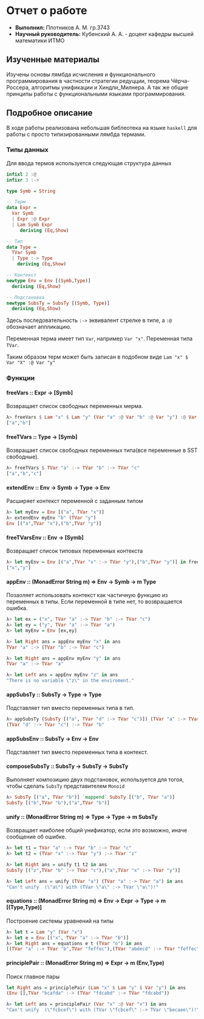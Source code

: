 # Отчет о работе
* **Выполнил:** Плотников А. М. гр.3743
* **Научный руководитель:** Кубенский А. А. - доцент кафедры высшей математики ИТМО
## Изученные материалы
Изучены основы лямбда исчисления и функционального программирования в частности стратегии редуцции, теорема Чёрча-Россера, алгоритмы унификации и Хиндли_Милнера. А так же общие принципы работы с функциональными языками программирования.

## Подробное описание

В ходе работы реализована небольшая библеотека на языке `haskell` для работы с просто типизированными лямбда термами.

### Типы данных

Для ввода термов используется следующая структура данных
```haskell
infixl 2 :@
infixr 3 :->

type Symb = String 

-- Терм
data Expr = 
  Var Symb 
  | Expr :@ Expr
  | Lam Symb Expr
     deriving (Eq,Show)

-- Тип
data Type = 
  TVar Symb 
  | Type :-> Type
    deriving (Eq,Show)

-- Контекст
newtype Env = Env [(Symb,Type)]
  deriving (Eq,Show)

-- Подстановка
newtype SubsTy = SubsTy [(Symb, Type)]
  deriving (Eq,Show)
```
Здесь последовательность `:->` эквивалент стрелке в типе, а `:@` обозначает аппликацию.

Переменная терма имеет тип `Var`, например `Var "x"`. Переменная типа `TVar`.

Таким образом терм может быть записан в подобном виде `Lam "x" $ Var "X" :@ Var "y"`

### Функции
#### freeVars :: Expr -> [Symb]
Возвращает список свободных переменных мерма.
```haskell
λ> freeVars $ Lam "x" $ Lam "y" (Var "a" :@ Var "b" :@ Var "y") :@ Var "x"
["a","b"]
```
#### freeTVars :: Type -> [Symb]
Возвращает список свободных переменных типа(все переменные в SST свободные).
```haskell
λ> freeTVars $ TVar "a" :-> TVar "b" :-> TVar "c"
["a","b","c"]
```

#### extendEnv :: Env -> Symb -> Type -> Env
Расширяет контекст переменной с заданным типом
```haskell
λ> let myEnv = Env [("a", TVar "x")]
λ> extendEnv myEnv "b" (TVar "y")
Env [("a",TVar "x"),("b",TVar "y")]
```

#### freeTVarsEnv :: Env -> [Symb]
Возвращает список типовых переменных контекста
```haskell
λ> let myEnv = Env [("a",TVar "x" :-> TVar "y"),("b",TVar "y")] in freeTVarsEnv myEnv
["x","y"]
```

#### appEnv :: (MonadError String m) => Env ->  Symb -> m Type
Позаоляет использовать контекст как частичную функцию из переменных в типы. Если переменной в типе нет, то возвращается ошибка.
```haskell
λ> let ex = ("x", TVar "a" :-> TVar "b" :-> TVar "c")
λ> let ey = ("y", TVar "a" :-> TVar "a")
λ> let myEnv = Env [ex,ey]

λ> let Right ans = appEnv myEnv "x" in ans
TVar "a" :-> (TVar "b" :-> TVar "c")

λ> let Right ans = appEnv myEnv "y" in ans
TVar "a" :-> TVar "a"

λ> let Left ans = appEnv myEnv "z" in ans
"There is no variable \"z\" in the enviroment."
```

#### appSubsTy :: SubsTy -> Type -> Type
Подставляет тип вместо переменных типа в тип.
```haskell
λ> appSubsTy (SubsTy [("a", TVar "d" :-> TVar "c")]) (TVar "a" :-> TVar "b")
(TVar "d" :-> TVar "c") :-> TVar "b"
```

#### appSubsEnv :: SubsTy -> Env -> Env
Подставляет тип вместо переменных типа в контекст.

#### composeSubsTy :: SubsTy -> SubsTy -> SubsTy
Выполняет композицию двух подстановок, используется для тогоя, чтобы сделать `SubsTy` представителем `Monoid`

```haskell
λ> SubsTy [("a", TVar "b")] `mappend` SubsTy [("b", TVar "a")]
SubsTy [("b",TVar "b"),("a",TVar "b")]
```

#### unify :: (MonadError String m) => Type -> Type -> m SubsTy
Возвращает наиболее общий унификатор, если это возможно, иначе сообщение об ошибке.

```haskell
λ> let t1 = TVar "a" :-> TVar "b" :-> TVar "c"
λ> let t2 = (TVar "x" :-> TVar "y") :-> TVar "z"

λ> let Right ans = unify t1 t2 in ans
SubsTy [("z",TVar "b" :-> TVar "c"),("a",TVar "x" :-> TVar "y")]

λ> let Left ans = unify (TVar "a") (TVar "a" :-> TVar "a") in ans
"Can't unify  (\"a\") with (TVar \"a\" :-> TVar \"a\")!"
```

#### equations :: (MonadError String m) => Env -> Expr -> Type -> m [(Type,Type)]
Построение системы уравнений на типы
```haskell
λ> let t = Lam "y" (Var "x")
λ> let e = Env [("x", TVar "a" :-> TVar "b")]
λ> let Right ans = equations e t (TVar "o") in ans
[(TVar "a" :-> TVar "b",TVar "feffec"),(TVar "abdecd" :-> TVar "feffec",TVar "o")]
```

#### principlePair :: (MonadError String m) =>  Expr -> m (Env,Type)
Поиск главное пары
```haskell
let Right ans = principlePair (Lam "x" $ Lam "y" $ Var "y") in ans
(Env [],TVar "bcafda" :-> (TVar "fdcabd" :-> TVar "fdcabd"))

λ> let Left ans = principlePair (Var "x" :@ Var "x") in ans
"Can't unify  (\"fcbcef\") with (TVar \"fcbcef\" :-> TVar \"becaee\")!"
```

